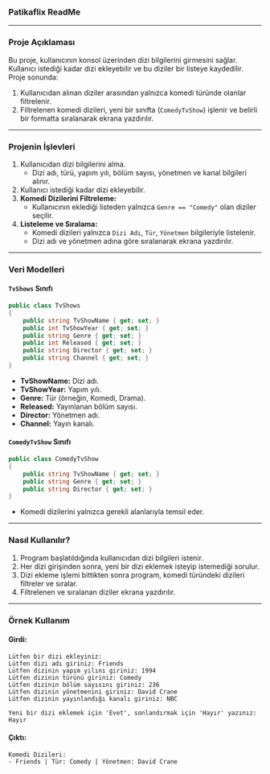 ### **Patikaflix ReadMe**

---

### **Proje Açıklaması**
Bu proje, kullanıcının konsol üzerinden dizi bilgilerini girmesini sağlar. Kullanıcı istediği kadar dizi ekleyebilir ve bu diziler bir listeye kaydedilir. Proje sonunda:
1. Kullanıcıdan alınan diziler arasından yalnızca komedi türünde olanlar filtrelenir.
2. Filtrelenen komedi dizileri, yeni bir sınıfta (`ComedyTvShow`) işlenir ve belirli bir formatta sıralanarak ekrana yazdırılır.

---

### **Projenin İşlevleri**
1. Kullanıcıdan dizi bilgilerini alma.
   - Dizi adı, türü, yapım yılı, bölüm sayısı, yönetmen ve kanal bilgileri alınır.
2. Kullanıcı istediği kadar dizi ekleyebilir.
3. **Komedi Dizilerini Filtreleme:**
   - Kullanıcının eklediği listeden yalnızca `Genre == "Comedy"` olan diziler seçilir.
4. **Listeleme ve Sıralama:**
   - Komedi dizileri yalnızca `Dizi Adı`, `Tür`, `Yönetmen` bilgileriyle listelenir.
   - Dizi adı ve yönetmen adına göre sıralanarak ekrana yazdırılır.

---

### **Veri Modelleri**

#### **`TvShows` Sınıfı**
```csharp
public class TvShows
{
    public string TvShowName { get; set; }
    public int TvShowYear { get; set; }
    public string Genre { get; set; }
    public int Released { get; set; }
    public string Director { get; set; }
    public string Channel { get; set; }
}
```
- **TvShowName:** Dizi adı.
- **TvShowYear:** Yapım yılı.
- **Genre:** Tür (örneğin, Komedi, Drama).
- **Released:** Yayınlanan bölüm sayısı.
- **Director:** Yönetmen adı.
- **Channel:** Yayın kanalı.

#### **`ComedyTvShow` Sınıfı**
```csharp
public class ComedyTvShow
{
    public string TvShowName { get; set; }
    public string Genre { get; set; }
    public string Director { get; set; }
}
```
- Komedi dizilerini yalnızca gerekli alanlarıyla temsil eder.

---

### **Nasıl Kullanılır?**

1. Program başlatıldığında kullanıcıdan dizi bilgileri istenir.
2. Her dizi girişinden sonra, yeni bir dizi eklemek isteyip istemediği sorulur.
3. Dizi ekleme işlemi bittikten sonra program, komedi türündeki dizileri filtreler ve sıralar.
4. Filtrelenen ve sıralanan diziler ekrana yazdırılır.

---

### **Örnek Kullanım**

#### Girdi:
```
Lütfen bir dizi ekleyiniz:
Lütfen dizi adı giriniz: Friends
Lütfen dizinin yapım yılını giriniz: 1994
Lütfen dizinin türünü giriniz: Comedy
Lütfen dizinin bölüm sayısını giriniz: 236
Lütfen dizinin yönetmenini giriniz: David Crane
Lütfen dizinin yayınlandığı kanalı giriniz: NBC

Yeni bir dizi eklemek için 'Evet', sonlandırmak için 'Hayır' yazınız: Hayır
```

#### Çıktı:
```
Komedi Dizileri:
- Friends | Tür: Comedy | Yönetmen: David Crane
```

